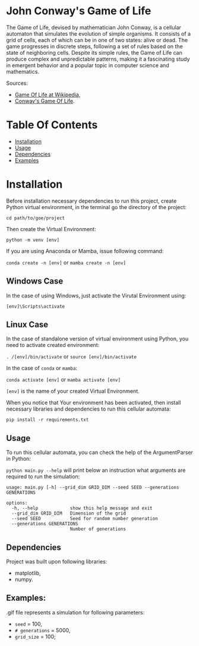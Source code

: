 # John Conway's Game of Life

The Game of Life, devised by mathematician John Conway, is a cellular automaton that simulates the evolution of simple organisms. It consists of a grid of cells, each of which can be in one of two states: alive or dead. The game progresses in discrete steps, following a set of rules based on the state of neighboring cells. Despite its simple rules, the Game of Life can produce complex and unpredictable patterns, making it a fascinating study in emergent behavior and a popular topic in computer science and mathematics.

Sources:
* [Game Of Life at Wikipedia](https://en.wikipedia.org/wiki/Conway%27s_Game_of_Life),
* [Conway's Game Of Life](https://pi.math.cornell.edu/~lipa/mec/lesson6.html).

# Table Of Contents

* [Installation](#installation)
* [Usage](#usage)
* [Dependencies](#dependencies)
* [Examples](#examples)

# Installation

Before installation necessary dependencies to run this project, create Python virtual environment, in the terminal go the directory of the project:

`cd path/to/goe/project`

Then create the Virtual Environment:

`python -m venv [env]`

If you are using Anaconda or Mamba, issue following command:

`conda create -n [env]` or `mamba create -n [env]`

## Windows Case

In the case of using Windows, just activate the Virutal Environment using:

`[env]\Scripts\activate`

## Linux Case

In the case of standalone version of virtual environment using Python, you need to activate created environment:

`. /[env]/bin/activate` or `source [env]/bin/activate`

In the case of `conda` or `mamba`:

`conda activate [env]` or `mamba activate [env]`

`[env]` is the name of your created Virtual Environment.

When you notice that Your environment has been activated, then install necessary libraries and dependencies to run this cellular automata:

`pip install -r requirements.txt`

## Usage

To run this cellular automata, you can check the help of the ArgumentParser in Python:

`python main.py --help` will print below an instruction what arguments are required to run the simulation:

```
usage: main.py [-h] --grid_dim GRID_DIM --seed SEED --generations GENERATIONS

options:
  -h, --help            show this help message and exit
  --grid_dim GRID_DIM   Dimension of the grid
  --seed SEED           Seed for random number generation
  --generations GENERATIONS
                        Number of generations
```

## Dependencies

Project was built upon following libraries:

* matplotlib,
* numpy.

## Examples:

.gif file represents a simulation for following parameters:
* `seed` = 100,
* `# generations` = 5000,
* `grid_size` = 100;



